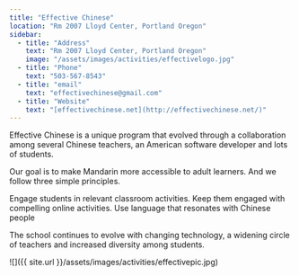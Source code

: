 ```yaml
---
title: "Effective Chinese"
location: "Rm 2007 Lloyd Center, Portland Oregon"
sidebar:
  - title: "Address"
    text: "Rm 2007 Lloyd Center, Portland Oregon"
    image: "/assets/images/activities/effectivelogo.jpg"
  - title: "Phone"
    text: "503-567-8543"
  - title: "email"
    text: "effectivechinese@gmail.com"
  - title: "Website"
    text: "[effectivechinese.net](http://effectivechinese.net/)"
---
```

Effective Chinese is a unique program that evolved through a collaboration among several Chinese teachers, an American software developer and lots of students.

Our goal is to make Mandarin more accessible to adult learners. And we follow three simple principles.

Engage students in relevant classroom activities.
Keep them engaged with compelling online activities.
Use language that resonates with Chinese people

The school continues to evolve with changing technology, a widening circle of teachers and increased diversity among students.

![]({{ site.url }}/assets/images/activities/effectivepic.jpg)
